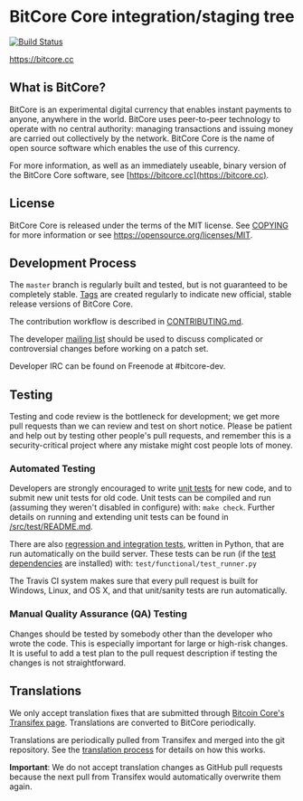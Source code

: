 BitCore Core integration/staging tree
=====================================

[![Build Status](https://travis-ci.org/dalijolijo/BitCore.svg?branch=0.15-travis)](https://travis-ci.org/dalijolijo/BitCore)

https://bitcore.cc

What is BitCore?
----------------

BitCore is an experimental digital currency that enables instant payments to
anyone, anywhere in the world. BitCore uses peer-to-peer technology to operate
with no central authority: managing transactions and issuing money are carried
out collectively by the network. BitCore Core is the name of open source
software which enables the use of this currency.

For more information, as well as an immediately useable, binary version of
the BitCore Core software, see [https://bitcore.cc](https://bitcore.cc).

License
-------

BitCore Core is released under the terms of the MIT license. See [COPYING](COPYING) for more
information or see https://opensource.org/licenses/MIT.



Development Process
-------------------

The `master` branch is regularly built and tested, but is not guaranteed to be
completely stable. [Tags](https://github.com/LIMXTEC/bitcore/tags) are created
regularly to indicate new official, stable release versions of BitCore Core.

The contribution workflow is described in [CONTRIBUTING.md](CONTRIBUTING.md).

The developer [mailing list](https://groups.google.com/forum/#!forum/bitcore-dev)
should be used to discuss complicated or controversial changes before working
on a patch set.

Developer IRC can be found on Freenode at #bitcore-dev.

Testing
-------

Testing and code review is the bottleneck for development; we get more pull
requests than we can review and test on short notice. Please be patient and help out by testing
other people's pull requests, and remember this is a security-critical project where any mistake might cost people
lots of money.

### Automated Testing

Developers are strongly encouraged to write [unit tests](src/test/README.md) for new code, and to
submit new unit tests for old code. Unit tests can be compiled and run
(assuming they weren't disabled in configure) with: `make check`. Further details on running
and extending unit tests can be found in [/src/test/README.md](/src/test/README.md).

There are also [regression and integration tests](/test), written
in Python, that are run automatically on the build server.
These tests can be run (if the [test dependencies](/test) are installed) with: `test/functional/test_runner.py`

The Travis CI system makes sure that every pull request is built for Windows, Linux, and OS X, and that unit/sanity tests are run automatically.

### Manual Quality Assurance (QA) Testing

Changes should be tested by somebody other than the developer who wrote the
code. This is especially important for large or high-risk changes. It is useful
to add a test plan to the pull request description if testing the changes is
not straightforward.

Translations
------------

We only accept translation fixes that are submitted through [Bitcoin Core's Transifex page](https://www.transifex.com/projects/p/bitcore/).
Translations are converted to BitCore periodically.

Translations are periodically pulled from Transifex and merged into the git repository. See the
[translation process](doc/translation_process.md) for details on how this works.

**Important**: We do not accept translation changes as GitHub pull requests because the next
pull from Transifex would automatically overwrite them again.
